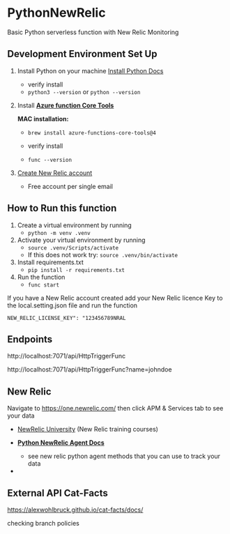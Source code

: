 # PythonNewRelic

Basic Python serverless function with New Relic Monitoring

## Development Environment Set Up

1. Install Python on your machine [Install Python Docs](https://www.python.org/downloads/)

   - verify install
   - `python3 --version` or `python --version`

2. Install **[Azure function Core Tools](https://learn.microsoft.com/en-us/azure/azure-functions/functions-run-local?tabs=windows%2Cstorageexplorer%2Cv2%2Cbash&pivots=programming-language-python)**

   **MAC installation:**

   - `brew install azure-functions-core-tools@4`

   - verify install
   - `func --version`

3. [Create New Relic account](https://newrelic.com/signup)
   - Free account per single email

## How to Run this function

1. Create a virtual environment by running
   - `python -m venv .venv`
2. Activate your virtual environment by running
   - `source .venv/Scripts/activate`
   - If this does not work try: `source .venv/bin/activate`
3. Install requirements.txt
   - `pip install -r requirements.txt`
4. Run the function
   - `func start`

If you have a New Relic account created add your New Relic licence Key to the local.setting.json file and run the function

`NEW_RELIC_LICENSE_KEY": "123456789NRAL`

## Endpoints

http://localhost:7071/api/HttpTriggerFunc

http://localhost:7071/api/HttpTriggerFunc?name=johndoe

## New Relic

Navigate to https://one.newrelic.com/ then click APM & Services tab to see your data

- [NewRelic University](https://learn.newrelic.com/page/courses) (New Relic training courses)

- **[Python NewRelic Agent Docs](https://newrelic.com/signup)**
  - see new relic python agent methods that you can use to track your data
-

## External API Cat-Facts

https://alexwohlbruck.github.io/cat-facts/docs/

checking branch policies
